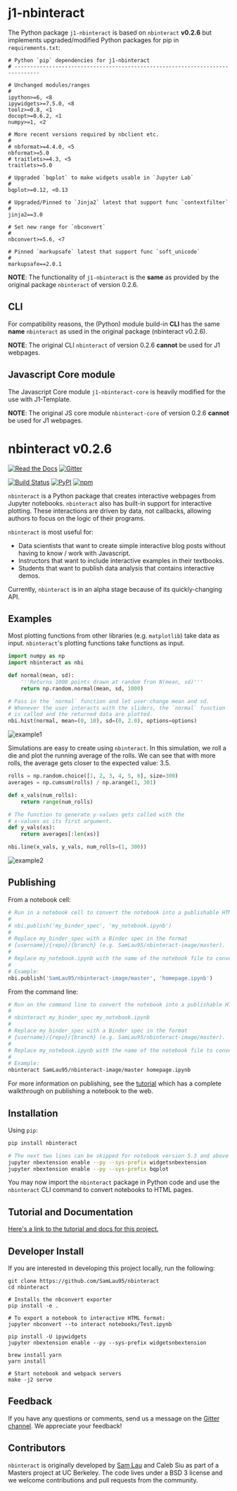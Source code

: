 # j1-nbinteract

<!-- [//]: # [![PyPI](https://img.shields.io/pypi/v/nbinteract.svg)](https://pypi.python.org/pypi/j1-nbinteract/) -->
<!-- [//]: # [![NPM](https://img.shields.io/npm/v/nbinteract.svg)](https://www.npmjs.com/package/j1-nbinteract-core) -->

The Python package `j1-nbinteract` is based on `nbinteract` **v0.2.6** but
implements upgraded/modified Python packages for pip in `requirements.txt`:

```
# Python `pip` dependencies for j1-nbinteract
# ------------------------------------------------------------------------------

# Unchanged modules/ranges
#
ipython>=6, <8
ipywidgets>=7.5.0, <8
toolz>=0.8, <1
docopt>=0.6.2, <1
numpy>=1, <2

# More recent versions required by nbclient etc.
#
# nbformat>=4.4.0, <5
nbformat>=5.0
# traitlets>=4.3, <5
traitlets>=5.0

# Upgraded `bqplot` to make widgets usable in `Jupyter Lab`
#
bqplot>=0.12, <0.13

# Upgraded/Pinned to `Jinja2` latest that support func `contextfilter`
#
jinja2==3.0

# Set new range for `nbconvert`
#
nbconvert>=5.6, <7

# Pinned `markupsafe` latest that support func `soft_unicode`
#
markupsafe==2.0.1
```

**NOTE**: The functionality of `j1-nbinteract` is the **same** as provided by the original package `nbinteract` of version 0.2.6.

## CLI

For compatibility reasons, the (Python) module build-in **CLI** has the same
**name** `nbinteract` as used in the original package (nbinteract v0.2.6).

**NOTE**: The original CLI `nbinteract` of version 0.2.6 **cannot** be used
for J1 webpages.

## Javascript Core module

The Javascript Core module `j1-nbinteract-core` is heavily modified for the
use with J1-Template.

**NOTE**: The original JS core module `nbinteract-core` of version 0.2.6
**cannot** be used for J1 webpages.


# nbinteract v0.2.6

[![Read the Docs](https://img.shields.io/badge/docs-nbinteract.com-green.svg)][docs]
[![Gitter](https://badges.gitter.im/owner/repo.png)][gitter]

[![Build Status](https://travis-ci.org/SamLau95/nbinteract.svg?branch=master)](https://travis-ci.org/SamLau95/nbinteract)
[![PyPI](https://img.shields.io/pypi/v/nbinteract.svg)](https://pypi.python.org/pypi/nbinteract/)
[![npm](https://img.shields.io/npm/v/nbinteract.svg)](https://www.npmjs.com/package/nbinteract)


`nbinteract` is a Python package that creates interactive webpages from Jupyter
notebooks. `nbinteract` also has built-in support for interactive plotting.
These interactions are driven by data, not callbacks, allowing authors to focus
on the logic of their programs.

`nbinteract` is most useful for:

- Data scientists that want to create simple interactive blog posts without having
  to know / work with Javascript.
- Instructors that want to include interactive examples in their textbooks.
- Students that want to publish data analysis that contains interactive demos.

Currently, `nbinteract` is in an alpha stage because of its quickly-changing
API.

## Examples

Most plotting functions from other libraries (e.g. `matplotlib`) take data as
input. `nbinteract`'s plotting functions take functions as input.

```python
import numpy as np
import nbinteract as nbi

def normal(mean, sd):
    '''Returns 1000 points drawn at random fron N(mean, sd)'''
    return np.random.normal(mean, sd, 1000)

# Pass in the `normal` function and let user change mean and sd.
# Whenever the user interacts with the sliders, the `normal` function
# is called and the returned data are plotted.
nbi.hist(normal, mean=(0, 10), sd=(0, 2.0), options=options)
```

![example1](https://github.com/SamLau95/nbinteract/raw/master/docs/images/example1.gif)

Simulations are easy to create using `nbinteract`. In this simulation, we roll
a die and plot the running average of the rolls. We can see that with more
rolls, the average gets closer to the expected value: 3.5.

```python
rolls = np.random.choice([1, 2, 3, 4, 5, 6], size=300)
averages = np.cumsum(rolls) / np.arange(1, 301)

def x_vals(num_rolls):
    return range(num_rolls)

# The function to generate y-values gets called with the
# x-values as its first argument.
def y_vals(xs):
    return averages[:len(xs)]

nbi.line(x_vals, y_vals, num_rolls=(1, 300))
```

![example2](https://github.com/SamLau95/nbinteract/raw/master/docs/images/example2.gif)

## Publishing

From a notebook cell:

```python
# Run in a notebook cell to convert the notebook into a publishable HTML page:
#
# nbi.publish('my_binder_spec', 'my_notebook.ipynb')
#
# Replace my_binder_spec with a Binder spec in the format
# {username}/{repo}/{branch} (e.g. SamLau95/nbinteract-image/master).
#
# Replace my_notebook.ipynb with the name of the notebook file to convert.
#
# Example:
nbi.publish('SamLau95/nbinteract-image/master', 'homepage.ipynb')
```

From the command line:

```bash
# Run on the command line to convert the notebook into a publishable HTML page.
#
# nbinteract my_binder_spec my_notebook.ipynb
#
# Replace my_binder_spec with a Binder spec in the format
# {username}/{repo}/{branch} (e.g. SamLau95/nbinteract-image/master).
#
# Replace my_notebook.ipynb with the name of the notebook file to convert.
#
# Example:
nbinteract SamLau95/nbinteract-image/master homepage.ipynb
```

For more information on publishing, see the [tutorial][] which has a complete
walkthrough on publishing a notebook to the web.

## Installation

Using `pip`:

```bash
pip install nbinteract

# The next two lines can be skipped for notebook version 5.3 and above
jupyter nbextension enable --py --sys-prefix widgetsnbextension
jupyter nbextension enable --py --sys-prefix bqplot
```

You may now import the `nbinteract` package in Python code and use the
`nbinteract` CLI command to convert notebooks to HTML pages.

## Tutorial and Documentation

[Here's a link to the tutorial and docs for this project.][docs]

## Developer Install

If you are interested in developing this project locally, run the following:

```
git clone https://github.com/SamLau95/nbinteract
cd nbinteract

# Installs the nbconvert exporter
pip install -e .

# To export a notebook to interactive HTML format:
jupyter nbconvert --to interact notebooks/Test.ipynb

pip install -U ipywidgets
jupyter nbextension enable --py --sys-prefix widgetsnbextension

brew install yarn
yarn install

# Start notebook and webpack servers
make -j2 serve
```

## Feedback

If you have any questions or comments, send us a message on the
[Gitter channel][gitter]. We appreciate your feedback!

## Contributors

`nbinteract` is originally developed by [Sam Lau][sam] and Caleb Siu as part of
a Masters project at UC Berkeley. The code lives under a BSD 3 license and we
welcome contributions and pull requests from the community.

[tutorial]: /tutorial/tutorial_getting_started.html
[ipywidgets]: https://github.com/jupyter-widgets/ipywidgets
[bqplot]: https://github.com/bloomberg/bqplot
[widgets]: http://jupyter.org/widgets.html
[gh-pages]: https://pages.github.com/
[gitbook]: http://gitbook.com/
[install-nb]: http://jupyter.readthedocs.io/en/latest/install.html
[docs]: https://www.nbinteract.com/
[sam]: http://www.samlau.me/
[gitter]: https://gitter.im/nbinteract/Lobby/
